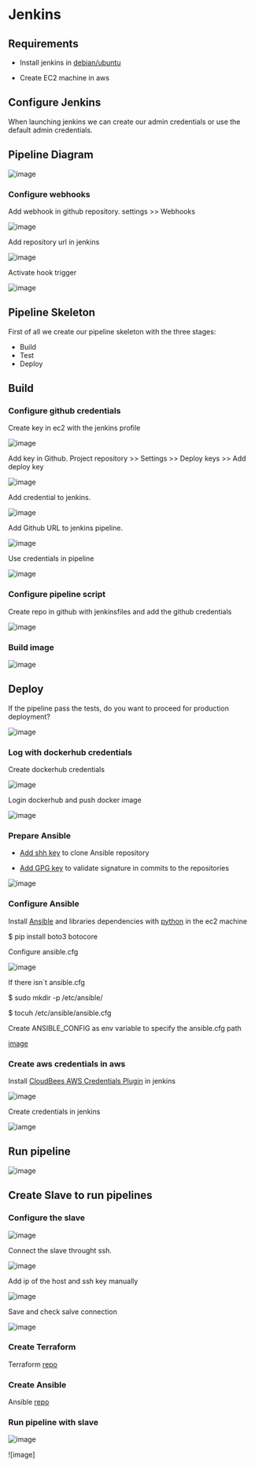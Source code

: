 # Jenkins

## Requirements

* Install jenkins in [debian/ubuntu](https://www.jenkins.io/doc/book/installing/linux/#debianubuntu)

* Create EC2 machine in aws 

## Configure Jenkins

When launching jenkins we can create our admin credentials or use the default admin credentials. 

## Pipeline Diagram

![image](assets/images/Pipeline.drawio.png)


### Configure webhooks

Add webhook in github repository. settings >> Webhooks

![image](assets/images/github_webhooks.png)

Add repository url in jenkins 

![image](assets/images/jenkins_github_url.png)

Activate hook trigger

![image](assets/images/jenkins_trigger.png)

## Pipeline Skeleton

First of all we create our pipeline skeleton with the three stages: 
* Build 
* Test
* Deploy


## Build 

### Configure github credentials
Create key in ec2 with the jenkins profile 

![image](assets/images/jenkins_git_key.png)

Add key in Github. Project repository >> Settings >> Deploy keys >> Add deploy key 

![image](assets/images/github_key.png)

 Add credential to jenkins.

![image](assets/images/jenkins_github.png)

 Add Github URL to jenkins pipeline. 

![image](assets/images/add_jenkins_url.png)

 Use credentials in pipeline

![image](assets/images/pipeline_script_github_credentials.png)

### Configure pipeline script

Create repo in github with jenkinsfiles and add the github credentials

![image](assets/images/pipeline%20script.png)

### Build image

![image](assets/images/build%20ansible%20image.png)

## Deploy

If the pipeline pass the tests, do you want to proceed for production deployment?

![image](assets/images/ansible_ask.png)

### Log with dockerhub credentials

Create dockerhub credentials

![image](assets/images/dockerhub_credentials.png)

Login dockerhub and push docker image

![image](assets/images/jenkins_push_docker.png)

### Prepare Ansible 

 * [Add shh key](https://docs.github.com/en/authentication/connecting-to-github-with-ssh/generating-a-new-ssh-key-and-adding-it-to-the-ssh-agent) to clone Ansible repository 

 * [Add GPG key](https://docs.github.com/es/authentication/managing-commit-signature-verification/generating-a-new-gpg-key) to validate signature in commits to the repositories

![image](assets/images/pipeline_skeleton.png)

### Configure Ansible 

Install [Ansible](https://docs.ansible.com/ansible/latest/installation_guide/intro_installation.html) and libraries dependencies with [python](https://www.scaler.com/topics/python/install-python-on-linux/) in the ec2 machine


$ pip install boto3 botocore

Configure ansible.cfg 

![image](assets/images/ansible_cfg.png)

If there isn´t ansible.cfg 

$ sudo mkdir -p /etc/ansible/

$ tocuh /etc/ansible/ansible.cfg

Create ANSIBLE_CONFIG as env variable to specify the ansible.cfg path

[image](assets/images/ansible_cfg.png)
### Create aws credentials in aws 

Install [CloudBees AWS Credentials Plugin](https://plugins.jenkins.io/aws-credentials) in jenkins

![image](assets/images/jenkins_plugin_aws.png)

Create credentials in jenkins

![iamge](assets/images/jenkins_aws_credentials.png)

## Run pipeline

![image](assets/images/Run_pipeline.png)

## Create Slave to run pipelines

### Configure the slave

![image](assets/images/slave_configuration.png)

Connect the slave throught ssh. 

![image](assets/images/ssh.png)

Add ip of the host and ssh key manually

![image](assets/images/ip_and_credentials.png)

Save and check salve connection

![image](assets/images/slave_connection.png)

### Create Terraform

Terraform [repo](https://github.com/Alismos/terraform-jenkins-slave)

### Create Ansible

Ansible [repo](https://github.com/Alismos/terraform-jenkins-slave)

### Run pipeline with slave

![image](assets/images/pipeline_with_slave.png)

![image]